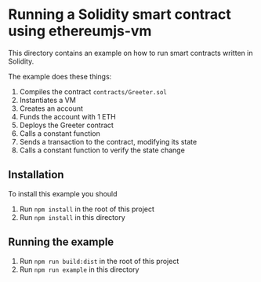 # Running a Solidity smart contract using ethereumjs-vm

This directory contains an example on how to run smart contracts written in Solidity.

The example does these things:

1. Compiles the contract `contracts/Greeter.sol`
1. Instantiates a VM
1. Creates an account
1. Funds the account with 1 ETH
1. Deploys the Greeter contract
1. Calls a constant function
1. Sends a transaction to the contract, modifying its state
1. Calls a constant function to verify the state change

## Installation

To install this example you should

1. Run `npm install` in the root of this project
1. Run `npm install` in this directory

## Running the example

1. Run `npm run build:dist` in the root of this project
1. Run `npm run example` in this directory
